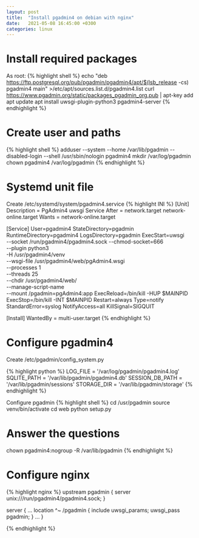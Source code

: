 ```yaml
---
layout: post
title:  "Install pgadmin4 on debian with nginx"
date:   2021-05-08 16:45:00 +0300
categories: linux
---
```

# Install required packages
As root:
{% highlight shell %}
echo "deb https://ftp.postgresql.org/pub/pgadmin/pgadmin4/apt/$(lsb_release -cs) pgadmin4 main" >/etc/apt/sources.list.d/pgadmin4.list
curl https://www.pgadmin.org/static/packages_pgadmin_org.pub | apt-key add
apt update
apt install uwsgi-plugin-python3 pgadmin4-server
{% endhighlight %}

# Create user and paths
{% highlight shell %}
adduser --system --home /var/lib/pgadmin --disabled-login --shell /usr/sbin/nologin pgadmin4
mkdir /var/log/pgadmin
chown pgadmin4 /var/log/pgadmin
{% endhighlight %}

# Systemd unit file
Create /etc/systemd/system/pgadmin4.service
{% highlight INI %}
[Unit]
Description = PgAdmin4 uwsgi Service
After = network.target network-online.target
Wants = network-online.target

[Service]
User=pgadmin4
StateDirectory=pgadmin
RuntimeDirectory=pgadmin4
LogsDirectory=pgadmin
ExecStart=uwsgi \
      --socket /run/pgadmin4/pgadmin4.sock --chmod-socket=666 \
      --plugin python3 \
      -H /usr/pgadmin4/venv \
      --wsgi-file /usr/pgadmin4/web/pgAdmin4.wsgi \
      --processes 1 \
      --threads 25 \
      --chdir /usr/pgadmin4/web/ \
      --manage-script-name \
      --mount /pgadmin=pgAdmin4:app
ExecReload=/bin/kill -HUP $MAINPID
ExecStop=/bin/kill -INT $MAINPID
Restart=always
Type=notify
StandardError=syslog
NotifyAccess=all
KillSignal=SIGQUIT

[Install]
WantedBy = multi-user.target
{% endhighlight %}

# Configure pgadmin4
Create /etc/pgadmin/config_system.py

{% highlight python %}
LOG_FILE = '/var/log/pgadmin/pgadmin4.log'
SQLITE_PATH = '/var/lib/pgadmin/pgadmin4.db'
SESSION_DB_PATH = '/var/lib/pgadmin/sessions'
STORAGE_DIR = '/var/lib/pgadmin/storage'
{% endhighlight %}

Configure pgadmin
{% highlight shell %}
cd /usr/pgadmin
source venv/bin/activate
cd web
python setup.py
# Answer the questions
chown pgadmin4:nogroup -R /var/lib/pgadmin
{% endhighlight %}

# Configure nginx

{% highlight nginx %}
upstream pgadmin {
  server unix:///run/pgadmin4/pgadmin4.sock;
}

server {
...
  location ^~ /pgadmin {
    include uwsgi_params;
    uwsgi_pass  pgadmin;
  }
...
}

{% endhighlight %}
